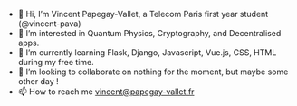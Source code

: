 - 👋 Hi, I’m Vincent Papegay-Vallet, a Telecom Paris first year student (@vincent-pava) 
- 👀 I’m interested in Quantum Physics, Cryptography, and Decentralised apps. 
- 🌱 I’m currently learning Flask, Django, Javascript, Vue.js, CSS, HTML during my free time. 
- 💞️ I’m looking to collaborate on nothing for the moment, but maybe some other day !
- 📫 How to reach me vincent@papegay-vallet.fr

<!---
vincent-pava/vincent-pava is a ✨ special ✨ repository because its `README.md` (this file) appears on your GitHub profile.
You can click the Preview link to take a look at your changes.
--->
